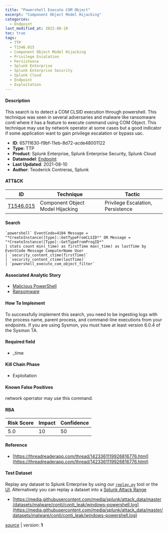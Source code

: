 ```yaml
---
title: "Powershell Execute COM Object"
excerpt: "Component Object Model Hijacking"
categories:
  - Endpoint
last_modified_at: 2021-08-10
toc: true
tags:
  - TTP
  - T1546.015
  - Component Object Model Hijacking
  - Privilege Escalation
  - Persistence
  - Splunk Enterprise
  - Splunk Enterprise Security
  - Splunk Cloud
  - Endpoint
  - Exploitation
---
```




#### Description

This search is to detect a COM CLSID execution through powershell. This technique was seen in several adversaries and malware like ransomware conti where it has a feature to execute command using COM Object. This technique may use by network operator at some cases but a good indicator if some application want to gain privilege escalation or bypass uac.

- **ID**: 65711630-f9bf-11eb-8d72-acde48001122
- **Type**: TTP
- **Product**: Splunk Enterprise, Splunk Enterprise Security, Splunk Cloud
- **Datamodel**: [Endpoint](https://docs.splunk.com/Documentation/CIM/latest/User/Endpoint)
- **Last Updated**: 2021-08-10
- **Author**: Teoderick Contreras, Splunk


#### ATT&CK

| ID          | Technique   | Tactic       |
| ----------- | ----------- |--------------|
| [T1546.015](https://attack.mitre.org/techniques/T1546/015/) | Component Object Model Hijacking | Privilege Escalation, Persistence |


#### Search

```
`powershell` EventCode=4104 Message = "*CreateInstance([type]::GetTypeFromCLSID*" OR Message = "*CreateInstance([Type]::GetTypeFromProgID*"
| stats count min(_time) as firstTime max(_time) as lastTime by EventCode Message ComputerName User 
| `security_content_ctime(firstTime)` 
| `security_content_ctime(lastTime)` 
| `powershell_execute_com_object_filter`
```

#### Associated Analytic Story
* [Malicious PowerShell](/stories/malicious_powershell)
* [Ransomware](/stories/ransomware)


#### How To Implement
To successfully implement this search, you need to be ingesting logs with the process name, parent process, and command-line executions from your endpoints. If you are using Sysmon, you must have at least version 6.0.4 of the Sysmon TA.

#### Required field
* _time


#### Kill Chain Phase
* Exploitation


#### Known False Positives
network operrator may use this command.



#### RBA

| Risk Score  | Impact      | Confidence   |
| ----------- | ----------- |--------------|
| 5.0 | 10 | 50 |



#### Reference

* [https://threadreaderapp.com/thread/1423361119926816776.html](https://threadreaderapp.com/thread/1423361119926816776.html)



#### Test Dataset
Replay any dataset to Splunk Enterprise by using our [`replay.py`](https://github.com/splunk/attack_data#using-replaypy) tool or the [UI](https://github.com/splunk/attack_data#using-ui).
Alternatively you can replay a dataset into a [Splunk Attack Range](https://github.com/splunk/attack_range#replay-dumps-into-attack-range-splunk-server)

* [https://media.githubusercontent.com/media/splunk/attack_data/master/datasets/malware/conti/conti_leak/windows-powershell.log](https://media.githubusercontent.com/media/splunk/attack_data/master/datasets/malware/conti/conti_leak/windows-powershell.log)


[_source_](https://github.com/splunk/security_content/tree/develop/detections/endpoint/powershell_execute_com_object.yml) | _version_: **1**